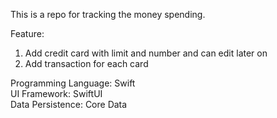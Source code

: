 This is a repo for tracking the money spending.

Feature:
1. Add credit card with limit and number and can edit later on
2. Add transaction for each card

Programming Language: Swift <br>
UI Framework: SwiftUI <br>
Data Persistence: Core Data <br>
